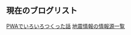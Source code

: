 ## 現在のブログリスト
[PWAでいろいろつくった話](https://halblog.f5.si/blog1.html)
[地震情報の情報源一覧](https://halblog.f5.si/blog2.html)
